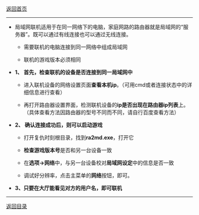 [返回首页](./Home)

***

* 局域网联机适用于在同一网络下的电脑，家庭网路的路由器就是局域网的“服务器”。既可以通过有线连接也可以通过无线连接。

  - 需要联机的电脑连接到同一网络中组成局域网

  - 联机的游戏版本必须相同

* **1、 首先，检查联机的设备是否连接到同一局域网中**

  - 进入联机设备的网络设置页面**查看本机ip**。（可用cmd或者连接状态中的详细信息进行查看）

  - 再打开路由器设置界面，检测联机设备的**ip是否出现在路由器ip列表**上。（具体查看方法因路由器的型号不同而不同，请自行百度查看方法）

* **2、 确认连接成功后，则可以启动游戏**

  - 打开复仇时刻根目录，找到**ra2md.exe**，打开它

  - **检查游戏版本号**是否和另一台设备一致

  - 在**选项→网络**中，与另一台设备校对**局域网设定**中的信息是否一致

  - 调试好分辨率，点击主菜单的**网络**按钮，即可。

* **3、只要在大厅能看见对方的用户名，即可联机**



***
[返回目录](./常见问题指南)